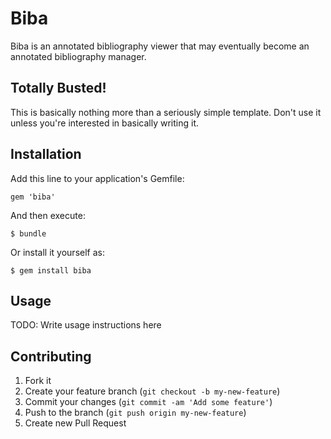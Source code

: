 # Biba

Biba is an annotated bibliography viewer that may eventually become an
annotated bibliography manager.

## Totally Busted!

This is basically nothing more than a seriously simple template.  Don't use it
unless you're interested in basically writing it.

## Installation

Add this line to your application's Gemfile:

    gem 'biba'

And then execute:

    $ bundle

Or install it yourself as:

    $ gem install biba

## Usage

TODO: Write usage instructions here

## Contributing

1. Fork it
2. Create your feature branch (`git checkout -b my-new-feature`)
3. Commit your changes (`git commit -am 'Add some feature'`)
4. Push to the branch (`git push origin my-new-feature`)
5. Create new Pull Request
